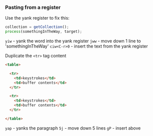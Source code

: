 ### Pasting from a register

Use the yank register to fix this:

```javascript
collection = getCollection();
process(somethingInTheWay, target);
```

`yiw` - yank the word into the yank register
`jww` - move down 1 line to 'somethingInTheWay'
`ciw<C-r>0` - insert the text from the yank register

Duplicate the `<tr>` tag content

```html
<table>

  <tr>
    <td>keystrokes</td>
    <td>buffer contents</td>
  </tr>

  <tr>
    <td>keystrokes</td>
    <td>buffer contents</td>
  </tr>

</table>
```

`yap` - yanks the paragraph
`5j` - move down 5 lines
`gP` - insert above
